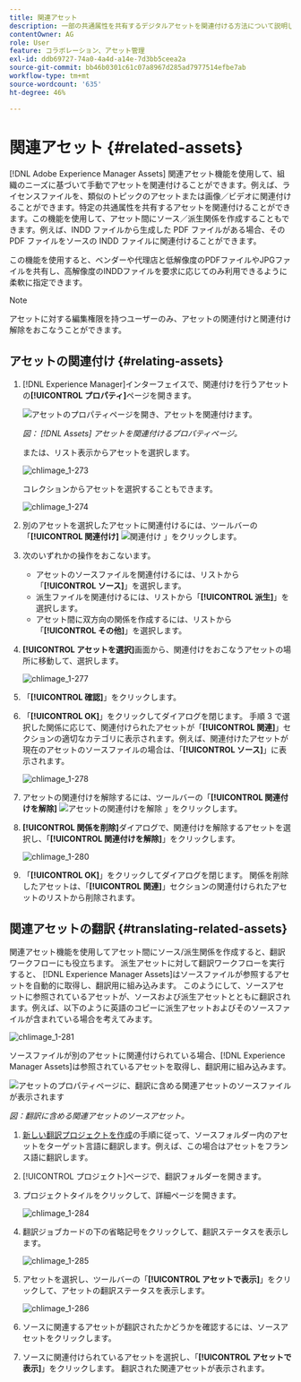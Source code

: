```yaml
---
title: 関連アセット
description: 一部の共通属性を共有するデジタルアセットを関連付ける方法について説明します。 また、デジタルアセット間にソースから派生した関係を作成することもできます。
contentOwner: AG
role: User
feature: コラボレーション、アセット管理
exl-id: ddb69727-74a0-4a4d-a14e-7d3bb5ceea2a
source-git-commit: bb46b0301c61c07a8967d285ad7977514efbe7ab
workflow-type: tm+mt
source-wordcount: '635'
ht-degree: 46%

---
```


# 関連アセット {#related-assets}

[!DNL Adobe Experience Manager Assets] 関連アセット機能を使用して、組織のニーズに基づいて手動でアセットを関連付けることができます。例えば、ライセンスファイルを、類似のトピックのアセットまたは画像／ビデオに関連付けることができます。特定の共通属性を共有するアセットを関連付けることができます。この機能を使用して、アセット間にソース／派生関係を作成することもできます。例えば、INDD ファイルから生成した PDF ファイルがある場合、その PDF ファイルをソースの INDD ファイルに関連付けることができます。

この機能を使用すると、ベンダーや代理店と低解像度のPDFファイルやJPGファイルを共有し、高解像度のINDDファイルを要求に応じてのみ利用できるように柔軟に指定できます。

>[!NOTE]
>
>アセットに対する編集権限を持つユーザーのみ、アセットの関連付けと関連付け解除をおこなうことができます。

## アセットの関連付け {#relating-assets}

1. [!DNL Experience Manager]インターフェイスで、関連付けを行うアセットの&#x200B;**[!UICONTROL プロパティ]**&#x200B;ページを開きます。

   ![アセットのプロパティページを開き、アセットを関連付けます。](assets/asset-properties-relate-assets.png)

   *図： [!DNL Assets]  アセットを関連付けるプロパティページ。*

   または、リスト表示からアセットを選択します。

   ![chlimage_1-273](assets/chlimage_1-273.png)

   コレクションからアセットを選択することもできます。

   ![chlimage_1-274](assets/chlimage_1-274.png)

1. 別のアセットを選択したアセットに関連付けるには、ツールバーの「**[!UICONTROL 関連付け]** ![関連付け](assets/do-not-localize/link-relate.png) 」をクリックします。
1. 次のいずれかの操作をおこないます。

   * アセットのソースファイルを関連付けるには、リストから「**[!UICONTROL ソース]**」を選択します。
   * 派生ファイルを関連付けるには、リストから「**[!UICONTROL 派生]**」を選択します。
   * アセット間に双方向の関係を作成するには、リストから「**[!UICONTROL その他]**」を選択します。

1. **[!UICONTROL アセットを選択]**&#x200B;画面から、関連付けをおこなうアセットの場所に移動して、選択します。

   ![chlimage_1-277](assets/chlimage_1-277.png)

1. 「**[!UICONTROL 確認]**」をクリックします。
1. 「**[!UICONTROL OK]**」をクリックしてダイアログを閉じます。 手順 3 で選択した関係に応じて、関連付けられたアセットが「**[!UICONTROL 関連]**」セクションの適切なカテゴリに表示されます。例えば、関連付けたアセットが現在のアセットのソースファイルの場合は、「**[!UICONTROL ソース]**」に表示されます。

   ![chlimage_1-278](assets/chlimage_1-278.png)

1. アセットの関連付けを解除するには、ツールバーの「**[!UICONTROL 関連付けを解除]** ![アセットの関連付けを解除](assets/do-not-localize/link-unrelate-icon.png) 」をクリックします。

1. **[!UICONTROL 関係を削除]**&#x200B;ダイアログで、関連付けを解除するアセットを選択し、「**[!UICONTROL 関連付けを解除]**」をクリックします。

   ![chlimage_1-280](assets/chlimage_1-280.png)

1. 「**[!UICONTROL OK]**」をクリックしてダイアログを閉じます。 関係を削除したアセットは、「**[!UICONTROL 関連]**」セクションの関連付けられたアセットのリストから削除されます。

## 関連アセットの翻訳 {#translating-related-assets}

関連アセット機能を使用してアセット間にソース/派生関係を作成すると、翻訳ワークフローにも役立ちます。 派生アセットに対して翻訳ワークフローを実行すると、 [!DNL Experience Manager Assets]はソースファイルが参照するアセットを自動的に取得し、翻訳用に組み込みます。 このようにして、ソースアセットに参照されているアセットが、ソースおよび派生アセットとともに翻訳されます。例えば、以下のように英語のコピーに派生アセットおよびそのソースファイルが含まれている場合を考えてみます。

![chlimage_1-281](assets/chlimage_1-281.png)

ソースファイルが別のアセットに関連付けられている場合、[!DNL Experience Manager Assets]は参照されているアセットを取得し、翻訳用に組み込みます。

![アセットのプロパティページに、翻訳に含める関連アセットのソースファイルが表示されます](assets/asset-properties-source-asset.png)

*図：翻訳に含める関連アセットのソースアセット。*

1. [新しい翻訳プロジェクトを作成](translation-projects.md#create-a-new-translation-project)の手順に従って、ソースフォルダー内のアセットをターゲット言語に翻訳します。例えば、この場合はアセットをフランス語に翻訳します。

1. [!UICONTROL プロジェクト]ページで、翻訳フォルダーを開きます。

1. プロジェクトタイルをクリックして、詳細ページを開きます。

   ![chlimage_1-284](assets/chlimage_1-284.png)

1. 翻訳ジョブカードの下の省略記号をクリックして、翻訳ステータスを表示します。

   ![chlimage_1-285](assets/chlimage_1-285.png)

1. アセットを選択し、ツールバーの「**[!UICONTROL アセットで表示]**」をクリックして、アセットの翻訳ステータスを表示します。

   ![chlimage_1-286](assets/chlimage_1-286.png)

1. ソースに関連するアセットが翻訳されたかどうかを確認するには、ソースアセットをクリックします。

1. ソースに関連付けられているアセットを選択し、「**[!UICONTROL アセットで表示]**」をクリックします。 翻訳された関連アセットが表示されます。
